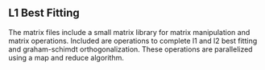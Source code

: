 ## L1 Best Fitting

The matrix files include a small matrix library for matrix manipulation and matrix operations.
Included are operations to complete l1 and l2 best fitting and graham-schimdt orthogonalization.
These operations are parallelized using a map and reduce algorithm.
